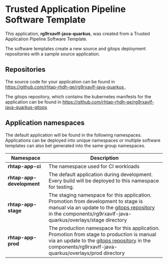 # Trusted Application Pipeline Software Template

This application, **rg9rxavlf-java-quarkus**, was created from a Trusted Application Pipeline Software Template.

The software templates create a new source and gitops deployment repositories with a sample source application. 

## Repositories

The source code for your application can be found in [https://github.com/rhtap-rhdh-qe/rg9rxavlf-java-quarkus ](https://github.com/rhtap-rhdh-qe/rg9rxavlf-java-quarkus ).
 
The gitops repository, which contains the kubernetes manifests for the application can be found in 
[https://github.com/rhtap-rhdh-qe/rg9rxavlf-java-quarkus-gitops ](https://github.com/rhtap-rhdh-qe/rg9rxavlf-java-quarkus-gitops ) 

## Application namespaces 

The default application will be found in the following namespaces. Applications can be deployed into unique namespaces or multiple software templates can also bet generated into the same group namespaces.  

|  Namespace   |  Description   |  
| -------- | -------- |
| **rhtap-app-ci** | The namespace used for CI workloads |
| **rhtap-app-development** | The default application during development. Every build will be deployed to this namespace for testing. |
| **rhtap-app-stage** | The staging namespace for this application. Promotion from development to stage is manual via an update to the [gitops repository](https://github.com/rhtap-rhdh-qe/rg9rxavlf-java-quarkus-gitops ) in the components/rg9rxavlf-java-quarkus/overlays/stage directory |
| **rhtap-app-prod** | The production namespace for this application. Promotion from stage to production is manual via an update to the [gitops repository](https://github.com/rhtap-rhdh-qe/rg9rxavlf-java-quarkus-gitops ) in the components/rg9rxavlf-java-quarkus/overlays/prod directory |